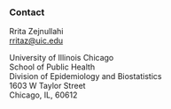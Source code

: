 ### Contact

Rrita Zejnullahi <br>
rritaz@uic.edu 

University of Illinois Chicago <br>
School of Public Health <br>
Division of Epidemiology and Biostatistics <br>
1603 W Taylor Street <br>
Chicago, IL, 60612 


